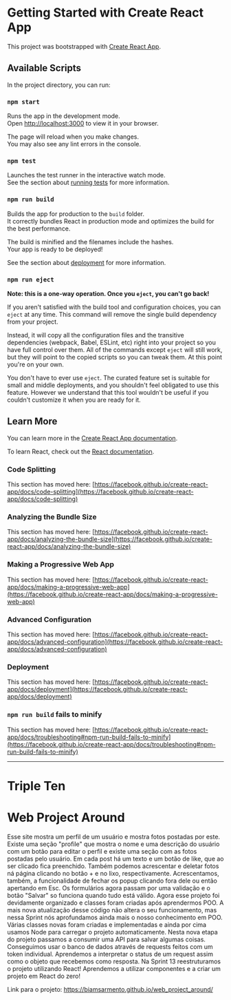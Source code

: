# Getting Started with Create React App

This project was bootstrapped with [Create React App](https://github.com/facebook/create-react-app).

## Available Scripts

In the project directory, you can run:

### `npm start`

Runs the app in the development mode.\
Open [http://localhost:3000](http://localhost:3000) to view it in your browser.

The page will reload when you make changes.\
You may also see any lint errors in the console.

### `npm test`

Launches the test runner in the interactive watch mode.\
See the section about [running tests](https://facebook.github.io/create-react-app/docs/running-tests) for more information.

### `npm run build`

Builds the app for production to the `build` folder.\
It correctly bundles React in production mode and optimizes the build for the best performance.

The build is minified and the filenames include the hashes.\
Your app is ready to be deployed!

See the section about [deployment](https://facebook.github.io/create-react-app/docs/deployment) for more information.

### `npm run eject`

**Note: this is a one-way operation. Once you `eject`, you can't go back!**

If you aren't satisfied with the build tool and configuration choices, you can `eject` at any time. This command will remove the single build dependency from your project.

Instead, it will copy all the configuration files and the transitive dependencies (webpack, Babel, ESLint, etc) right into your project so you have full control over them. All of the commands except `eject` will still work, but they will point to the copied scripts so you can tweak them. At this point you're on your own.

You don't have to ever use `eject`. The curated feature set is suitable for small and middle deployments, and you shouldn't feel obligated to use this feature. However we understand that this tool wouldn't be useful if you couldn't customize it when you are ready for it.

## Learn More

You can learn more in the [Create React App documentation](https://facebook.github.io/create-react-app/docs/getting-started).

To learn React, check out the [React documentation](https://reactjs.org/).

### Code Splitting

This section has moved here: [https://facebook.github.io/create-react-app/docs/code-splitting](https://facebook.github.io/create-react-app/docs/code-splitting)

### Analyzing the Bundle Size

This section has moved here: [https://facebook.github.io/create-react-app/docs/analyzing-the-bundle-size](https://facebook.github.io/create-react-app/docs/analyzing-the-bundle-size)

### Making a Progressive Web App

This section has moved here: [https://facebook.github.io/create-react-app/docs/making-a-progressive-web-app](https://facebook.github.io/create-react-app/docs/making-a-progressive-web-app)

### Advanced Configuration

This section has moved here: [https://facebook.github.io/create-react-app/docs/advanced-configuration](https://facebook.github.io/create-react-app/docs/advanced-configuration)

### Deployment

This section has moved here: [https://facebook.github.io/create-react-app/docs/deployment](https://facebook.github.io/create-react-app/docs/deployment)

### `npm run build` fails to minify

This section has moved here: [https://facebook.github.io/create-react-app/docs/troubleshooting#npm-run-build-fails-to-minify](https://facebook.github.io/create-react-app/docs/troubleshooting#npm-run-build-fails-to-minify)


______________

# Triple Ten
# Web Project Around

Esse site mostra um perfil de um usuário e mostra fotos postadas por este. Existe uma seção "profile" 
que mostra o nome e uma descrição do usuário com um botão para editar o perfil e existe uma seção com as fotos postadas pelo usuário. 
Em cada post há um texto e um botão de like, que ao ser clicado fica preenchido.
Também podemos acrescentar e deletar fotos ná página clicando no botão + e no lixo, respectivamente.
Acrescentamos, também, a funcionalidade de fechar os popup clicando fora dele ou então apertando em Esc.
Os formulários agora passam por uma validação e o botão "Salvar" so funciona quando tudo está válido.
Agora esse projeto foi devidamente organizado e classes foram criadas após aprendermos POO.
A mais nova atualização desse código não altera o seu funcionamento, mas nessa Sprint nós aprofundamos ainda mais o nosso conhecimento em POO. Várias classes novas foram criadas e implementadas e ainda por cima usamos Node para carregar o projeto automaticamente.
Nesta nova etapa do projeto passamos a consumir uma API para salvar algumas coisas. Conseguimos usar o banco de dados através de requests feitos com um token individual. Aprendemos a interpretar o status de um request assim como o objeto que recebemos como resposta.
Na Sprint 13 reestruturamos o projeto utilizando React! Aprendemos a utilizar componentes e a criar um projeto em React do zero! 

Link para o projeto: https://biamsarmento.github.io/web_project_around/
